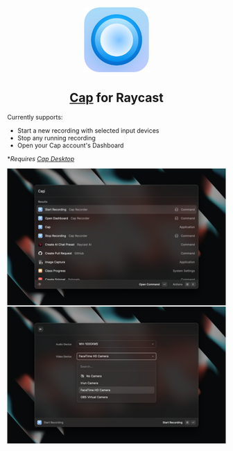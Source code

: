 <p align="center">
  <img width="150" height="150" src="./assets/cap-icon.png" alt="Logo">
</p>
<h1 align="center"><b><a href="https://github.com/capsoftware/cap/">Cap</a> for Raycast</b></h1>

Currently supports:
- Start a new recording with selected input devices
- Stop any running recording
- Open your Cap account's Dashboard

*_Requires [Cap Desktop](https://cap.so/download)_

![Screenshot showing Raycast open with the "Start Recording" command from Cap highlighted.](/metadata/Screenshot-1.png?raw=true)
![Screenshot showing Raycast open with the "Start Recording" command showing a form to select a microphone and camera to launch Cap with.](/metadata/Screenshot-2.png?raw=true)
